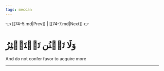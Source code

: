 ```yaml
---
tags: meccan
---
```


👈 [[74-5.md|Prev]] | [[74-7.md|Next]] 👉

# وَلَا تَمۡنُن تَسۡتَكۡثِرُ

And do not confer favor to acquire more

---

